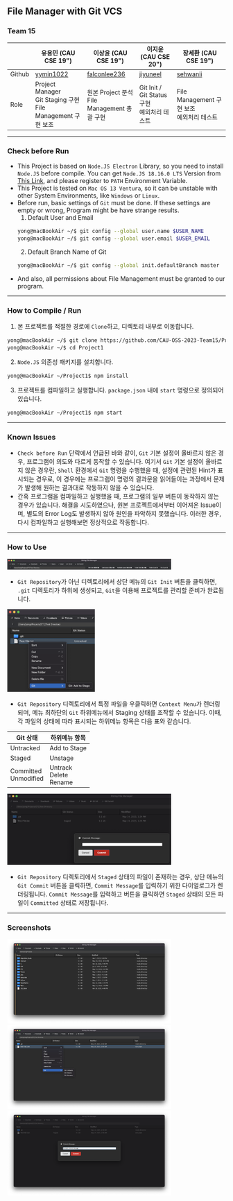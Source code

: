 ## File Manager with Git VCS

### Team 15

| | 유용민 (CAU CSE 19") | 이상윤 (CAU CSE 19") | 이지윤 (CAU CSE 20") | 장세환 (CAU CSE 19") |
|-|-|-|-|-|
| Github | [yymin1022](https://github.com/yymin1022) | [falconlee236](https://github.com/falconlee236) | [jiyuneel](https://github.com/jiyuneel) | [sehwanii](https://github.com/sehwanii) |
| Role  | Project Manager <br> Git Staging 구현 <br> File Management 구현 보조 | 원본 Project 분석 <br> File Management 총괄 구현 | Git Init / Git Status 구현 <br> 예외처리 테스트 | File Management 구현 보조 <br> 예외처리 테스트 |

---

### Check before Run

- This Project is based on `Node.JS Electron` Library, so you need to install `Node.JS` before compile. You can get `Node.JS 18.16.0 LTS` Version from [This Link](https://node.js.org), and please register to `PATH` Environment Variable.
- This Project is tested on `Mac OS 13 Ventura`, so it can be unstable with other System Environments, like `Windows` or `Linux`.
- Before run, basic settings of `Git` must be done. If these settings are empty or wrong, Program might be have strange results.
  1. Default User and Email
    ```bash
    yong@macBookAir ~/$ git config --global user.name $USER_NAME
    yong@macBookAir ~/$ git config --global user.email $USER_EMAIL
    ```
  2. Default Branch Name of Git
    ```bash
    yong@macBookAir ~/$ git config --global init.defaultBranch master
    ```
- And also, all permissions about File Management must be granted to our program.

---

### How to Compile / Run
1. 본 프로젝트를 적절한 경로에 `Clone`하고, 디렉토리 내부로 이동합니다.
```bash
yong@macBookAir ~/$ git clone https://github.com/CAU-OSS-2023-Team15/Project-1 Project1
yong@macBookAir ~/$ cd Project1 
```

2. `Node.JS` 의존성 패키지를 설치합니다.
```bash
yong@macBookAir ~/Project1$ npm install
```

3. 프로젝트를 컴파일하고 실행합니다. `package.json` 내에 `start` 명령으로 정의되어있습니다.
```bash
yong@macBookAir ~/Project1$ npm start
```

---

### Known Issues
- `Check before Run` 단락에서 언급된 바와 같이, `Git` 기본 설정이 올바르지 않은 경우, 프로그램이 의도와 다르게 동작할 수 있습니다.
여기서 `Git` 기본 설정이 올바르지 않은 경우란, `Shell` 환경에서 `Git` 명령을 수행했을 때, 설정에 관련된 Hint가 표시되는 경우로,
이 경우에는 프로그램이 명령의 결과문을 읽어들이는 과정에서 문제가 발생해 원하는 결과대로 작동하지 않을 수 있습니다.
- 간혹 프로그램을 컴파일하고 실행했을 때, 프로그램의 일부 버튼이 동작하지 않는 경우가 있습니다. 해결을 시도하였으나,
원본 프로젝트에서부터 이어져온 Issue이며, 별도의 Error Log도 발생하지 않아 원인을 파악하지 못했습니다.
이러한 경우, 다시 컴파일하고 실행해보면 정상적으로 작동합니다.

---

### How to Use

<img src="README_Assets/Proj1_4.png" width="75%">

- `Git Repository`가 아닌 디렉토리에서 상단 메뉴의 `Git Init` 버튼을 클릭하면,
`.git` 디렉토리가 하위에 생성되고, `Git`을 이용해 프로젝트를 관리할 준비가 완료됩니다.

<img src="README_Assets/Proj1_5.png" width="40%">

- `Git Repository` 디렉토리에서 특정 파일을 우클릭하면 `Context Menu`가 렌더링되며,
메뉴 최하단의 `Git` 하위메뉴에서 Staging 상태를 조작할 수 있습니다. 이때, 각 파일의 상태에 따라
표시되는 하위메뉴 항목은 다음 표와 같습니다.

| Git 상태 | 하위메뉴 항목 |
|---------|-----------|
| Untracked | Add to Stage |
| Staged | Unstage |
| Committed <br> Unmodified | Untrack <br> Delete <br> Rename |

<img src="README_Assets/Proj1_6.png" width="75%">

- `Git Repository` 디렉토리에서 `Staged` 상태의 파일이 존재하는 경우,
상단 메뉴의 `Git Commit` 버튼을 클릭하면, `Commit Message`를 입력하기 위한
다이얼로그가 렌더링됩니다. `Commit Message`를 입력하고 버튼을 클릭하면 `Staged` 상태의
모든 파일이 `Committed` 상태로 저장됩니다.

---

### Screenshots

<img src="README_Assets/Proj1_1.png" width="75%">
<img src="README_Assets/Proj1_2.png" width="75%">
<img src="README_Assets/Proj1_3.png" width="75%">